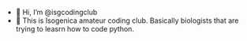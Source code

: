 - 👋 Hi, I’m @isgcodingclub
- 👀 This is Isogenica amateur coding club. Basically biologists that are trying to leasrn how to code python. 
<!---
isgcodingclub/isgcodingclub is a ✨ special ✨ repository because its `README.md` (this file) appears on your GitHub profile.
You can click the Preview link to take a look at your changes.
--->
